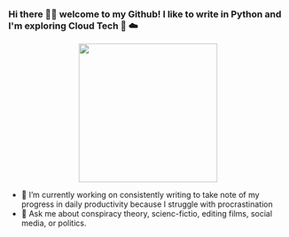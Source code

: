 ### Hi there 👋🏾  welcome to my Github! I like to write in Python and I'm exploring Cloud Tech 🐍 ☁️

<p align="center">
  <img width="250" src="https://media.giphy.com/media/SS8CV2rQdlYNLtBCiF/giphy.gif">
</p>

- 🔭 I’m currently working on consistently writing to take note of my progress in daily productivity because I struggle with procrastination
- 💬 Ask me about conspiracy theory, scienc-fictio, editing films, social media, or politics.
